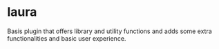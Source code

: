 # laura
Basis plugin that offers library and utility functions and adds some extra functionalities and basic user experience. 
